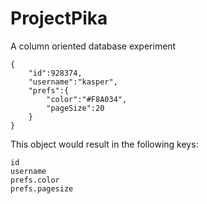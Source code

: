 # ProjectPika
A column oriented database experiment

````
{
	"id":928374,
	"username":"kasper",
	"prefs":{
		"color":"#F8A034",
		"pageSize":20
	}
}
````
This object would result in the following keys:

````
id
username
prefs.color
prefs.pagesize
````